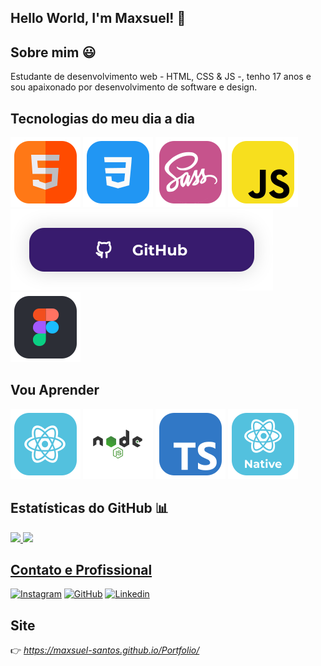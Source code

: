 ## Hello World, I'm Maxsuel! 🖖

## Sobre mim 😃

Estudante de desenvolvimento web - HTML, CSS & JS -, tenho 17 anos e sou apaixonado por desenvolvimento de software e design.

## Tecnologias do meu dia a dia

<code title='Html'>![icon](_GitHub/img/html-icon.svg)</code>
<code title='Css'>![icon](_GitHub/img/css-icon.svg)</code>
<code title='Sass'>![icon](_GitHub/img/sass-icon.svg)</code>
<code title='JavaScript'>![icon](_GitHub/img/javascript-icon.svg)</code>
<code title='Git'>![icon](_GitHub/img/github-shield.svg)</code>
<code title='Figma'>![icon](_GitHub/img/figma-icon.svg)</code>

## Vou Aprender

<code title='React'>![icon](_GitHub/img/react-icon.svg)</code>
<code title='Node'>![icon](_GitHub/img/nodejs-icon.svg)</code>
<code title='TypeScript'>![icon](_GitHub/img/typescript-icon.svg)</code>
<code title='React Native'>![icon](_GitHub/img/react-native-icon.svg)</code>

## Estatísticas do GitHub 📊

<a href="https://github.com/Maxsuel-Santos">
<img height="160em" src="https://github-readme-stats.vercel.app/api?username=Maxsuel-Santos&layout=compact&theme=vue-dark"/>   
<img height="160em" src="https://github-readme-stats.vercel.app/api/top-langs/?username=Maxsuel-Santos&layout=compact&theme=vue-dark"/>
  
## Contato e Profissional

[![Instagram](https://img.shields.io/badge/Instagram-E4405F?style=for-the-badge&logo=instagram&logoColor=white)](https://instagram.com/santosmaxsuel_)
[![GitHub](https://img.shields.io/badge/GitHub-100000?style=for-the-badge&logo=github&logoColor=white)](https://github.com/Maxsuel-Santos)
[![Linkedin](https://img.shields.io/badge/LinkedIn-0077B5?style=for-the-badge&logo=linkedin&logoColor=white)](https://www.linkedin.com/in/maxsuel-santos-3349b81b2/)

## Site

👉 _https://maxsuel-santos.github.io/Portfolio/_
